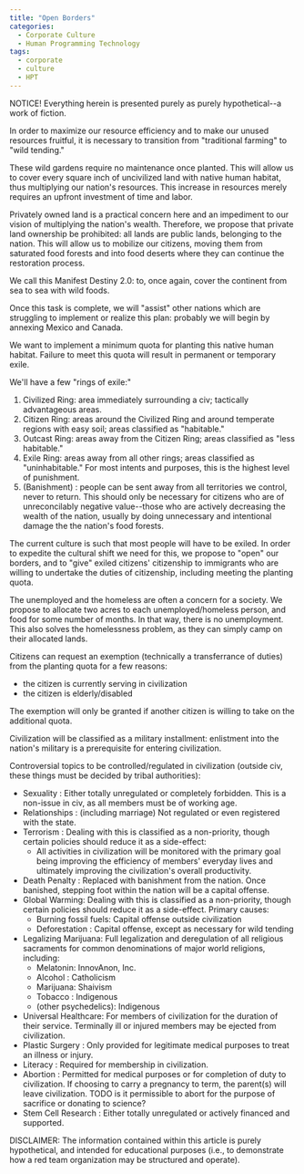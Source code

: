 ```yaml
---
title: "Open Borders"
categories:
  - Corporate Culture
  - Human Programming Technology
tags:
  - corporate
  - culture
  - HPT
---
```


NOTICE! Everything herein is presented purely as purely hypothetical--a work of fiction.



In order to maximize our resource efficiency and to make our unused resources fruitful,
it is necessary to transition from "traditional farming" to "wild tending."

These wild gardens require no maintenance once planted.
This will allow us to cover every square inch of uncivilized land
with native human habitat,
thus multiplying our nation's resources.
This increase in resources merely requires an upfront investment of time and labor.

Privately owned land is a practical concern here
and an impediment to our vision of multiplying the nation's wealth.
Therefore, we propose that private land ownership be prohibited:
all lands are public lands, belonging to the nation.
This will allow us to mobilize our citizens,
moving them from saturated food forests
and into food deserts where they can continue the restoration process.

We call this Manifest Destiny 2.0:
to, once again, cover the continent from sea to sea with wild foods.

Once this task is complete, we will "assist" other nations
which are struggling to implement or realize this plan:
probably we will begin by annexing Mexico and Canada.

We want to implement a minimum quota for planting this native human habitat.
Failure to meet this quota will result in permanent or temporary exile.

We'll have a few "rings of exile:"
1) Civilized Ring: area immediately surrounding a civ;
   tactically advantageous areas.
2) Citizen   Ring: areas around the Civilized Ring and around temperate regions with easy soil;
   areas classified as "habitable."
3) Outcast   Ring: areas away from the Citizen Ring;
   areas classified as "less habitable."
4) Exile     Ring: areas away from all other rings;
   areas classified as "uninhabitable."
   For most intents and purposes, this is the highest level of punishment.
5) (Banishment)  : people can be sent away from all territories we control, never to return.
   This should only be necessary for citizens who are of unreconcilably negative value--those
   who are actively decreasing the wealth of the nation,
   usually by doing unnecessary and intentional damage the the nation's food forests.



The current culture is such that most people will have to be exiled.
In order to expedite the cultural shift we need for this,
we propose to "open" our borders,
and to "give" exiled citizens' citizenship
to immigrants who are willing to undertake the duties of citizenship,
including meeting the planting quota.



The unemployed and the homeless are often a concern for a society.
We propose to allocate two acres to each unemployed/homeless person,
and food for some number of months.
In that way, there is no unemployment.
This also solves the homelessness problem,
as they can simply camp on their allocated lands.



Citizens can request an exemption (technically a transferrance of duties) from the planting quota for a few reasons:
- the citizen is currently serving in civilization
- the citizen is elderly/disabled

The exemption will only be granted if another citizen is willing to take on the additional quota.



Civilization will be classified as a military installment:
enlistment into the nation's military is a prerequisite
for entering civilization.



Controversial topics to be controlled/regulated in civilization
(outside civ, these things must be decided by tribal authorities):
- Sexuality     : Either totally unregulated or completely forbidden.
  This is a non-issue in civ, as all members must be of working age.
- Relationships : (including marriage) Not regulated or even registered with the state.
- Terrorism     : Dealing with this is classified as a non-priority,
  though certain policies should reduce it as a side-effect:
  - All activities in civilization will be monitored
    with the primary goal being improving the efficiency of members' everyday lives
    and ultimately improving the civilization's overall productivity.
- Death Penalty : Replaced with banishment from the nation.
  Once banished, stepping foot within the nation will be a capital offense.
- Global Warming: Dealing with this is classified as a non-priority,
  though certain policies should reduce it as a side-effect.
  Primary causes:
  - Burning fossil fuels: Capital offense outside civilization
  - Deforestation       : Capital offense, except as necessary for wild tending
- Legalizing Marijuana: Full legalization and deregulation of all religious sacraments for common denominations of major world religions,
  including:
  - Melatonin: InnovAnon, Inc.
  - Alcohol  : Catholicism
  - Marijuana: Shaivism
  - Tobacco  : Indigenous
  - (other psychedelics): Indigenous
- Universal Healthcare: For members of civilization for the duration of their service.
  Terminally ill or injured members may be ejected from civilization.
- Plastic Surgery     : Only provided for legitimate medical purposes to treat an illness or injury.
- Literacy            : Required for membership in civilization.
- Abortion            : Permitted for medical purposes or for completion of duty to civilization.
                        If choosing to carry a pregnancy to term, the parent(s) will leave civilization.
                        TODO is it permissible to abort for the purpose of sacrifice or donating to science?
- Stem Cell Research  : Either totally unregulated or actively financed and supported.



DISCLAIMER:
The information contained within this article is purely hypothetical,
and intended for educational purposes
(i.e., to demonstrate how a red team organization may be structured and operate).
